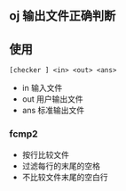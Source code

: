 ## oj 输出文件正确判断

## 使用

```
[checker ] <in> <out> <ans>
```

 - in 输入文件
 - out 用户输出文件
 - ans 标准输出文件

### fcmp2 

 - 按行比较文件
 - 过滤每行的末尾的空格
 - 不比较文件末尾的空白行
